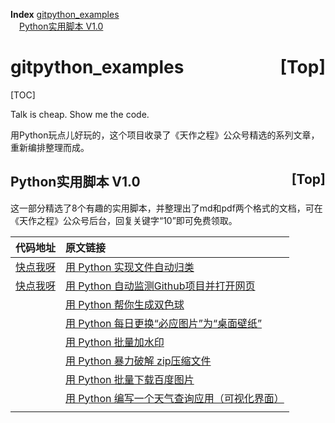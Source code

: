 <a name="index">**Index**</a>
<a href="#0">gitpython_examples</a>  
&emsp;<a href="#1">Python实用脚本 V1.0</a>  
# <a name="0">gitpython_examples</a><a style="float:right;text-decoration:none;" href="#index">[Top]</a>

[TOC]

Talk is cheap.  Show me the code.

用Python玩点儿好玩的，这个项目收录了《天作之程》公众号精选的系列文章，重新编排整理而成。

## <a name="1">Python实用脚本 V1.0</a><a style="float:right;text-decoration:none;" href="#index">[Top]</a>

这一部分精选了8个有趣的实用脚本，并整理出了md和pdf两个格式的文档，可在《天作之程》公众号后台，回复关键字“10”即可免费领取。

|   代码地址   | 原文链接                                                     |
| ---- | :----------------------------------------------------------- |
| [快点我呀](https://github.com/wwtm/gitpython_examples/tree/master/%E6%96%87%E4%BB%B6%E6%8C%89%E6%89%A9%E5%B1%95%E5%90%8D%E8%87%AA%E5%8A%A8%E5%88%86%E7%B1%BB) | [用 Python 实现文件自动归类](https://mp.weixin.qq.com/s/7wqKjirvfCz1-xIwTOiBEQ) |
| [快点我呀](https://github.com/wwtm/gitpython_examples/tree/master/%E7%9B%91%E6%B5%8Bgithub%E5%B9%B6%E8%87%AA%E5%8A%A8%E6%89%93%E5%BC%80) | [用 Python 自动监测Github项目并打开网页](https://mp.weixin.qq.com/s/8LftVDvFGwNM0Rqm7dNr6A) |
|      | [用 Python 帮你生成双色球](https://mp.weixin.qq.com/s/iGERT_SmrL1yK0RRyOqE0g) |
|      | [用 Python 每日更换“必应图片”为“桌面壁纸”](https://mp.weixin.qq.com/s/18CzsemRc0Q2NM1LDNVRaQ) |
|      | [用 Python 批量加水印](https://mp.weixin.qq.com/s/88WmbZFnXAEdAlIPB49jDA) |
|      | [用 Python 暴力破解 zip压缩文件](https://mp.weixin.qq.com/s/vwEwdUu4Wnoj54euteHjGw) |
|      | [用 Python 批量下载百度图片](https://mp.weixin.qq.com/s/wi70_LC2QGYq6_DswIYxZg) |
|      | [用 Python 编写一个天气查询应用（可视化界面）](https://mp.weixin.qq.com/s/vNuN0-kANrlBCIQDlJ7M1A) |
|      |                                                              |

